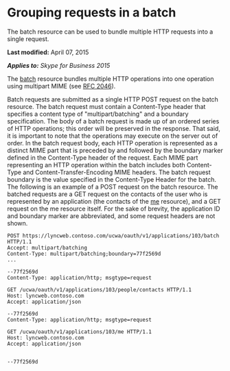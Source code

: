
# Grouping requests in a batch
The batch resource can be used to bundle multiple HTTP requests into a single request.

 **Last modified:** April 07, 2015

 _**Applies to:** Skype for Business 2015_

The [batch](batch_ref.md) resource bundles multiple HTTP operations into one operation using multipart MIME (see [RFC 2046](https://www.ietf.org/rfc/rfc2046)). 

Batch requests are submitted as a single HTTP POST request on the batch resource. The batch request must contain a Content-Type header that specifies a content type of "multipart/batching" and a boundary specification.
The body of a batch request is made up of an ordered series of HTTP operations; this order will be preserved in the response. That said, it is important to note that the operations may execute on the server out of order. In the batch request body, each HTTP operation is represented as a distinct MIME part that is preceded by and followed by the boundary marker defined in the Content-Type header of the request. Each MIME part representing an HTTP operation within the batch includes both Content-Type and Content-Transfer-Encoding MIME headers. The batch request boundary is the value specified in the Content-Type Header for the batch.
The following is an example of a POST request on the batch resource. The batched requests are a GET request on the contacts of the user who is represented by an application (the contacts of the [me](me_ref.md) resource), and a GET request on the me resource itself.
For the sake of brevity, the application ID and boundary marker are abbreviated, and some request headers are not shown.



```
POST https://lyncweb.contoso.com/ucwa/oauth/v1/applications/103/batch HTTP/1.1
Accept: multipart/batching
Content-Type: multipart/batching;boundary=77f2569d
...

--77f2569d
Content-Type: application/http; msgtype=request

GET /ucwa/oauth/v1/applications/103/people/contacts HTTP/1.1
Host: lyncweb.contoso.com
Accept: application/json

--77f2569d
Content-Type: application/http; msgtype=request

GET /ucwa/oauth/v1/applications/103/me HTTP/1.1
Host: lyncweb.contoso.com
Accept: application/json


--77f2569d

```

